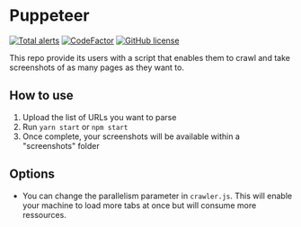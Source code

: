 # Puppeteer 
[![Total alerts](https://img.shields.io/lgtm/alerts/g/Armitage35/puppeteer_crawler.svg?logo=lgtm&logoWidth=18)](https://lgtm.com/projects/g/Armitage35/puppeteer_crawler/alerts/)
[![CodeFactor](https://www.codefactor.io/repository/github/armitage35/puppeteer_crawler/badge/master)](https://www.codefactor.io/repository/github/armitage35/puppeteer_crawler/overview/master)
[![GitHub license](https://img.shields.io/github/license/Naereen/StrapDown.js.svg)](https://github.com/Armitage35/fuzzy-roadmap/blob/dev/LICENSE)


This repo provide its users with a script that enables them to crawl and take screenshots of as many pages as they want to.

## How to use

1. Upload the list of URLs you want to parse
2. Run `yarn start` or `npm start`
3. Once complete, your screenshots will be available within a "screenshots" folder 

## Options

- You can change the parallelism parameter in `crawler.js`. This will enable your machine to load more tabs at once but will consume more ressources.
